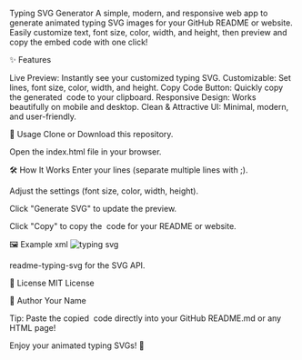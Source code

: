 Typing SVG Generator
A simple, modern, and responsive web app to generate animated typing SVG images for your GitHub README or website.
Easily customize text, font size, color, width, and height, then preview and copy the embed code with one click!

✨ Features

Live Preview: Instantly see your customized typing SVG.
Customizable: Set lines, font size, color, width, and height.
Copy Code Button: Quickly copy the generated <img> code to your clipboard.
Responsive Design: Works beautifully on mobile and desktop.
Clean & Attractive UI: Minimal, modern, and user-friendly.

🚀 Usage
Clone or Download this repository.

Open the index.html file in your browser.

🛠️ How It Works
Enter your lines (separate multiple lines with ;).

Adjust the settings (font size, color, width, height).

Click "Generate SVG" to update the preview.

Click "Copy" to copy the <img> code for your README or website.

🖼️ Example
xml
<img src="https://readme-typing-svg.demolab.com?lines=Hello+World;Typing+SVG&size=20&color=36BCF7&width=400&height=50" alt="typing svg">

readme-typing-svg for the SVG API.

📄 License
MIT License

👤 Author
Your Name

Tip:
Paste the copied <img> code directly into your GitHub README.md or any HTML page!

Enjoy your animated typing SVGs! 🎉
